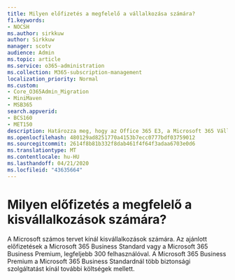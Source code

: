 ```yaml
---
title: Milyen előfizetés a megfelelő a vállalkozása számára?
f1.keywords:
- NOCSH
ms.author: sirkkuw
author: Sirkkuw
manager: scotv
audience: Admin
ms.topic: article
ms.service: o365-administration
ms.collection: M365-subscription-management
localization_priority: Normal
ms.custom:
- Core_O365Admin_Migration
- MiniMaven
- MSB365
search.appverid:
- BCS160
- MET150
description: Határozza meg, hogy az Office 365 E3, a Microsoft 365 Vállalati standard vagy a Microsoft 365 Vállalati Prémium verzió megfelelő-e a vállalkozásszámára.
ms.openlocfilehash: 480129ad8251770a4153b7ecc0777bdf03759012
ms.sourcegitcommit: 2614f8b81b332f8dab461f4f64f3adaa6703e0d6
ms.translationtype: MT
ms.contentlocale: hu-HU
ms.lasthandoff: 04/21/2020
ms.locfileid: "43635664"
---
```

# <a name="what-subscription-is-right-for-your-small-business"></a>Milyen előfizetés a megfelelő a kisvállalkozások számára?

A Microsoft számos tervet kínál kisvállalkozások számára. Az ajánlott előfizetések a Microsoft 365 Business Standard vagy a Microsoft 365 Business Premium, legfeljebb 300 felhasználóval. A Microsoft 365 Business Premium a Microsoft 365 Business Standardnál több biztonsági szolgáltatást kínál további költségek mellett.
